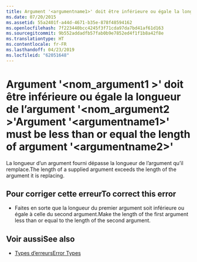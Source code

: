 ```yaml
---
title: Argument '<argumentname1>' doit être inférieure ou égale la longueur de l’argument '<argumentname2>'
ms.date: 07/20/2015
ms.assetid: 55a2401f-a44d-4671-b35e-878f48594162
ms.openlocfilehash: 7f223440bcc4245f3f71cda97da7bd41af61d163
ms.sourcegitcommit: 9b552addadfb57fab0b9e7852ed4f1f1b8a42f8e
ms.translationtype: HT
ms.contentlocale: fr-FR
ms.lasthandoff: 04/23/2019
ms.locfileid: "62051648"
---
```

# <a name="argument-argumentname1-must-be-less-than-or-equal-the-length-of-argument-argumentname2"></a><span data-ttu-id="be58c-102">Argument '\<nom_argument1 >' doit être inférieure ou égale la longueur de l’argument '\<nom_argument2 >'</span><span class="sxs-lookup"><span data-stu-id="be58c-102">Argument '\<argumentname1>' must be less than or equal the length of argument '\<argumentname2>'</span></span>
<span data-ttu-id="be58c-103">La longueur d’un argument fourni dépasse la longueur de l’argument qu’il remplace.</span><span class="sxs-lookup"><span data-stu-id="be58c-103">The length of a supplied argument exceeds the length of the argument it is replacing.</span></span>  
  
## <a name="to-correct-this-error"></a><span data-ttu-id="be58c-104">Pour corriger cette erreur</span><span class="sxs-lookup"><span data-stu-id="be58c-104">To correct this error</span></span>  
  
- <span data-ttu-id="be58c-105">Faites en sorte que la longueur du premier argument soit inférieure ou égale à celle du second argument.</span><span class="sxs-lookup"><span data-stu-id="be58c-105">Make the length of the first argument less than or equal to the length of the second argument.</span></span>  
  
## <a name="see-also"></a><span data-ttu-id="be58c-106">Voir aussi</span><span class="sxs-lookup"><span data-stu-id="be58c-106">See also</span></span>

- [<span data-ttu-id="be58c-107">Types d’erreurs</span><span class="sxs-lookup"><span data-stu-id="be58c-107">Error Types</span></span>](../../visual-basic/programming-guide/language-features/error-types.md)
